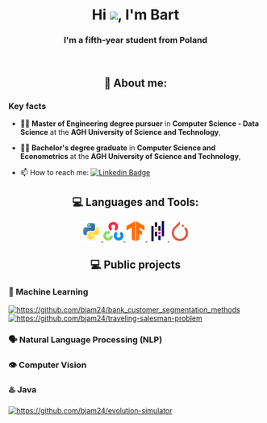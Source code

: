 <h1 align="center">Hi <img src="https://raw.githubusercontent.com/MartinHeinz/MartinHeinz/master/wave.gif" width="30px">, I'm Bart</h1>

<h3 align="center">I'm a fifth-year student from Poland</h3>

<br>
<h2 align="center">👨 About me:</h2>

<h3>Key facts</h3>

- 👨‍🎓 **Master of Engineering degree pursuer** in **Computer Science - Data Science** at the **AGH University of Science and Technology**,

- 👨‍🎓 **Bachelor's degree graduate** in **Computer Science and Econometrics** at the **AGH University of Science and Technology**,
  
- 📫 How to reach me: [![Linkedin Badge](https://img.shields.io/badge/-bjam24-blue?style=flat&logo=Linkedin&logoColor=white)](https://www.linkedin.com/in/bartlomiej-jamiolkowski-4711531a2/)

<h2 align="center">💻 Languages and Tools:</h2>

<div align="center">
<a href="https://www.python.org/" target="_blank" rel="noreferrer"> <img src="https://github.com/devicons/devicon/blob/master/icons/python/python-original.svg" alt="python" width="40" height="40"/> </a> 
<a href="https://opencv.org/" target="_blank" rel="noreferrer"> <img src="https://github.com/devicons/devicon/blob/master/icons/opencv/opencv-original.svg" alt="opencv" width="40" height="40"/> </a> 
<a href="https://www.tensorflow.org/?hl=pl"> <img src="https://github.com/devicons/devicon/blob/master/icons/tensorflow/tensorflow-original.svg" alt="opencv" width="40" height="40"/> </a> 
<a href="https://pandas.pydata.org/" target="_blank" rel="noreferrer"> <img src="https://github.com/devicons/devicon/blob/master/icons/pandas/pandas-original.svg" alt="pandas" width="40" height="40"/> </a> 
<a href="https://pytorch.org/" target="_blank" rel="noreferrer"> <img src="https://github.com/devicons/devicon/blob/master/icons/pytorch/pytorch-original.svg" alt="pytorch" width="40" height="40"/> </a> 
</div>

<h2 align="center">💻 Public projects</h2>

<h3>🤖 Machine Learning</h2>

<div>
  <a href="https://github.com/bjam24/bank_customer_segmentation_methods">
    <picture>
      <source media="(prefers-color-scheme: dark)" width="279px" srcset="https://github-readme-stats.vercel.app/api/pin/?username=bjam24&repo=bank_customer_segmentation_methods&bg_color=0d1117&hide_border=true&text_color=e7e7e8&title_color=bbb" />
      <img width="279px" alt="https://github.com/bjam24/bank_customer_segmentation_methods" src="https://github-readme-stats.vercel.app/api/pin/?username=bjam24&repo=bank_customer_segmentation_methods&hide_border=true&title_color=222" />
    </picture>
  </a>
  <a href="https://github.com/bjam24/traveling-salesman-problem">
    <picture>
      <source media="(prefers-color-scheme: dark)" width="279px" srcset="https://github-readme-stats.vercel.app/api/pin/?username=bjam24&repo=traveling-salesman-problem&bg_color=0d1117&hide_border=true&text_color=e7e7e8&title_color=bbb" />
      <img width="279px" alt="https://github.com/bjam24/traveling-salesman-problem" src="https://github-readme-stats.vercel.app/api/pin/?username=bjam24&repo=traveling-salesman-problem&hide_border=true&title_color=222" />
    </picture>
  </a>
</div>

<h3>🗣️ Natural Language Processing (NLP)</h2>

<h3>👁️ Computer Vision</h2>

<h3>♨️ Java </h2>
<div>
  <a href="https://github.com/bjam24/evolution-simulator">
    <picture>
      <source media="(prefers-color-scheme: dark)" width="279px" srcset="https://github-readme-stats.vercel.app/api/pin/?username=bjam24&repo=evolution-simulator&bg_color=0d1117&hide_border=true&text_color=e7e7e8&title_color=bbb" />
      <img width="279px" alt="https://github.com/bjam24/evolution-simulator" src="https://github-readme-stats.vercel.app/api/pin/?username=bjam24&repo=evolution-simulator&hide_border=true&title_color=222" />
    </picture>
  </a>
</div>
